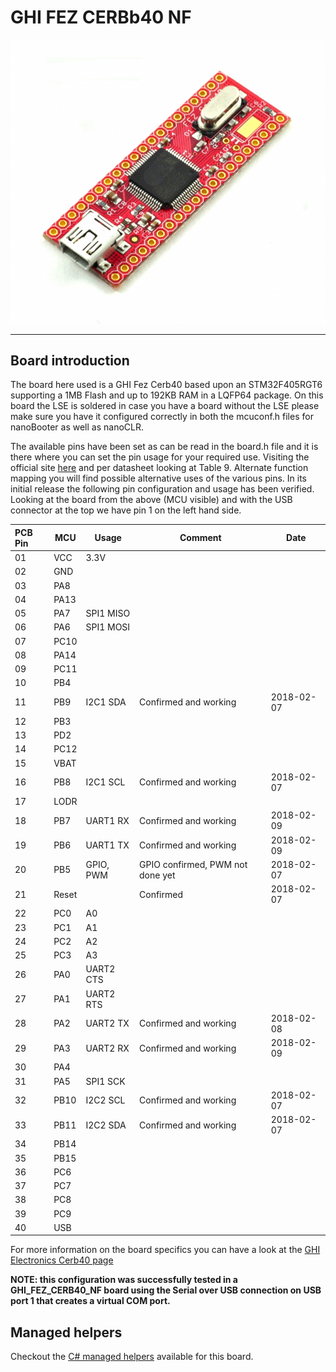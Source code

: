 # GHI FEZ CERBb40 NF

![GHI FEZ CERB40](https://github.com/nanoframework/nf-Community-Targets/blob/main/ChibiOS/GHI_FEZ_CERB40_NF/resources/cerb40.jpg?raw=true)

-----

## Board introduction

The board here used is a GHI Fez Cerb40 based upon an STM32F405RGT6 supporting a 1MB Flash and up to 192KB RAM in a LQFP64 package. On this board the LSE is soldered in case you have a board without the LSE please make sure you have it configured correctly in both the mcuconf.h files for nanoBooter as well as nanoCLR. 

The available pins have been set as can be read in the board.h file and it is there where you can set the pin usage for your required use. Visiting the official site [here](http://www.st.com/content/st_com/en/products/microcontrollers/stm32-32-bit-arm-cortex-mcus/stm32-high-performance-mcus/stm32f4-series/stm32f405-415/stm32f405rg.html) and per datasheet looking at Table 9. Alternate function mapping you will find possible alternative uses of the various pins. In its initial release the following pin configuration and usage has been verified. Looking at the board from the above (MCU visible) and with the USB connector at the top we have pin 1 on the left hand side.

| PCB Pin | MCU | Usage | Comment | Date |
|:-|---|---|---|---|
| 01 | VCC | 3.3V | | |
| 02 | GND | | | |
| 03 | PA8 | | | |
| 04 | PA13 | | | |
| 05 | PA7 | SPI1 MISO | | |
| 06 | PA6 | SPI1 MOSI | | |
| 07 | PC10 | | | |
| 08 | PA14 | | | |
| 09 | PC11 | | | |
| 10 | PB4 | | | |
| 11 | PB9 | I2C1 SDA | Confirmed and working | 2018-02-07 |
| 12 | PB3 | | | |
| 13 | PD2 | | | |
| 14 | PC12 | | | |
| 15 | VBAT | | | |
| 16 | PB8 | I2C1 SCL | Confirmed and working | 2018-02-07 |
| 17 | LODR | | | |
| 18 | PB7 | UART1 RX | Confirmed and working | 2018-02-09 |
| 19 | PB6 | UART1 TX | Confirmed and working | 2018-02-09 |
| 20 | PB5 | GPIO, PWM | GPIO confirmed, PWM not done yet | 2018-02-07 |
| 21 | Reset | | Confirmed | 2018-02-07 |
| 22 | PC0 | A0 | | |
| 23 | PC1 | A1 | | |
| 24 | PC2 | A2 | | |
| 25 | PC3 | A3 | | |
| 26 | PA0 | UART2 CTS | | |
| 27 | PA1 | UART2 RTS | | |
| 28 | PA2 | UART2 TX | Confirmed and working | 2018-02-08 |
| 29 | PA3 | UART2 RX | Confirmed and working | 2018-02-09 |
| 30 | PA4 | | | |
| 31 | PA5 | SPI1 SCK | | |
| 32 | PB10 | I2C2 SCL | Confirmed and working | 2018-02-07 |
| 33 | PB11 | I2C2 SDA | Confirmed and working | 2018-02-07 |
| 34 | PB14 | | | |
| 35 | PB15 | | | |
| 36 | PC6 | | | | 
| 37 | PC7 | | | |
| 38 | PC8 | | | |
| 39 | PC9 | | | |
| 40 | USB | | | |

For more information on the board specifics you can have a look at the [GHI Electronics Cerb40 page](http://old.ghielectronics.com/catalog/product/353)

**NOTE: this configuration was successfully tested in a GHI_FEZ_CERB40_NF board using the Serial over USB connection on USB port 1 that creates a virtual COM port.**

## Managed helpers

Checkout the [C# managed helpers](https://github.com/nanoframework/nf-Community-Targets/tree/main/ChibiOS/GHI_FEZ_CERB40_NF/managed_helpers) available for this board.
